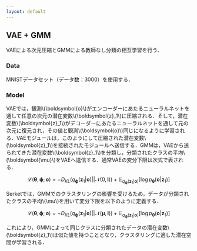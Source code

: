 ```yaml
---
layout: default
---
```

## VAE + GMM
VAEによる次元圧縮とGMMによる教師なし分類の相互学習を行う．

### Data
MNISTデータセット（データ数：3000）を使用する．

### Model
VAEでは，観測\\(\boldsymbol{o}\\)がエンコーダーにあたるニューラルネットを通して任意の次元の潜在変数\\(\boldsymbol{z}_1\\)に圧縮される．そして，潜在変数\\(\boldsymbol{z}_1\\)がデコーダーにあたるニューラルネットを通して元の次元に復元され，その値と観測\\(\boldsymbol{o}\\)同じになるように学習される．VAEモジュールは，このようにして圧縮された潜在変数\\(\boldsymbol{z}_1\\)を接続されたモジュールへ送信する．GMMは，VAEから送られてきた潜在変数\\(\boldsymbol{z}_1\\)を分類し，分類されたクラスの平均\\(\boldsymbol{\mu}\\)をVAEへ送信する．通常VAEの変分下限は次式で表される．

$$
\mathcal{L}(\boldsymbol{\theta},\boldsymbol{\phi};\boldsymbol{o})=-D_{KL}(q_{\boldsymbol{\phi}}(\boldsymbol{z}_1|\boldsymbol{o})||\mathcal{N}(0,\boldsymbol{I}))+\mathbb{E}_{q_{\boldsymbol{\phi}}(\boldsymbol{z}_1|\boldsymbol{o})}[\log{p_{\boldsymbol{\theta}}(\boldsymbol{o}|\boldsymbol{z}_1)}]
$$

Serketでは，GMMでのクラスタリングの影響を受けるため，データが分類されたクラスの平均\\(\mu\\)を用いて変分下限を以下のように定義する．

$$
\mathcal{L}(\boldsymbol{\theta},\boldsymbol{\phi};\boldsymbol{o})=-D_{KL}(q_{\boldsymbol{\phi}}(\boldsymbol{z}_1|\boldsymbol{o})||\mathcal{N}(\boldsymbol{\mu},\boldsymbol{I}))+\mathbb{E}_{q_{\boldsymbol{\phi}}(\boldsymbol{z}_1|\boldsymbol{o})}[\log{p_{\boldsymbol{\theta}}(\boldsymbol{o}|\boldsymbol{z}_1)}]
$$

これにより，GMMによって同じクラスに分類されたデータの潜在変数\\(\boldsymbol{z}_1\\)は似た値を持つこととなり，クラスタリングに適した潜在空間が学習される．
